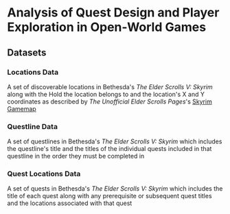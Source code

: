 # Analysis of Quest Design and Player Exploration in Open-World Games

## Datasets
    
### Locations Data
A set of discoverable locations in Bethesda's _The Elder Scrolls V: Skyrim_ along with the Hold the location belongs to and the location's X and Y coordinates
as described by _The Unofficial Elder Scrolls Pages_'s [Skyrim Gamemap](https://gamemap.uesp.net/sr/?world=skyrim&layer=day&x=28700&y=-53550&zoom=1.914)

### Questline Data
A set of questlines in Bethesda's _The Elder Scrolls V: Skyrim_ which includes the questline's title and the titles of the individual quests included in that questline in the order
they must be completed in

### Quest Locations Data
A set of quests in Bethesda's _The Elder Scrolls V: Skyrim_ which includes the title of each quest along with any prerequisite or subsequent quest titles and the locations 
associated with that quest
